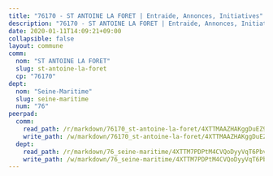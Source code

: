 ```yaml
---
title: "76170 - ST ANTOINE LA FORET | Entraide, Annonces, Initiatives"
description: "76170 - ST ANTOINE LA FORET | Entraide, Annonces, Initiatives"
date: 2020-01-11T14:09:21+09:00
collapsible: false
layout: commune
comm:
  nom: "ST ANTOINE LA FORET"
  slug: st-antoine-la-foret
  cp: "76170"
dept:
  nom: "Seine-Maritime"
  slug: seine-maritime
  num: "76"
peerpad:
  comm:
    read_path: /r/markdown/76170_st-antoine-la-foret/4XTTMAAZHAKggDuEZ9jCPFhYDnFpkyD8WdyGFh6KS1zkco9xv
    write_path: /w/markdown/76170_st-antoine-la-foret/4XTTMAAZHAKggDuEZ9jCPFhYDnFpkyD8WdyGFh6KS1zkco9xv-K3TgUTjQ3D4PtvZ92aRSPaLEPu2e6EjS6TuPp3DbTRAjsYwVrA2D3FJdqHK9Z8mhaJQDbEqhfmZCaic7kJZzkbB1iYLehNCRKnkpjRqB3mpUcm21Gkw1cBuJVB45qG5odsgZ6dt6
  dept:
    read_path: /r/markdown/76_seine-maritime/4XTTM7PDPtM4CVQoDyyVqT6Pbvj1SVtndpXJdTDsc7xwdMTdt
    write_path: /w/markdown/76_seine-maritime/4XTTM7PDPtM4CVQoDyyVqT6Pbvj1SVtndpXJdTDsc7xwdMTdt-K3TgUmo7Qwp8ZQz8qKFjC8WCY27ypEpX2c8BXeSV9rrPY1zRZn2SrYwkBXF8VnHkcepiXsccFfKHYuT2JNgSMXxLRaUGRu6o5B3BB15nZxEho97cTz3yC4eRTX4hZM1hcyAZrn8r
---
```


